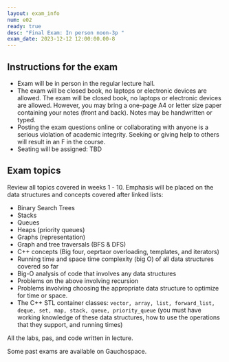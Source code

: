 ```yaml
---
layout: exam_info
num: e02
ready: true
desc: "Final Exam: In person noon-3p "
exam_date: 2023-12-12 12:00:00.00-8
---
```


## Instructions for the exam
* Exam will be in person in the regular lecture hall.
* The exam will be closed book, no laptops or electronic devices are allowed. 
The exam will be closed book, no laptops or electronic devices are allowed. However, you may bring a one-page A4 or letter size paper containing your notes (front and back). Notes may be handwritten or typed.
* Posting the exam questions online or collaborating with anyone is a serious violation of academic integrity. Seeking or giving help to others will result in an F in the course.
* Seating will be assigned: TBD

## Exam topics

Review all topics covered in weeks 1 - 10.
Emphasis will be placed on the data structures and concepts covered after linked lists:
- Binary Search Trees
- Stacks 
- Queues
- Heaps (priority queues)
- Graphs (representation)
- Graph and tree traversals (BFS & DFS) 
- C++ concepts (Big four, oeprtaor overloading, templates, and iterators)
- Running time and space time complexity (big O) of all data structures covered so far
- Big-O analysis of code that involves any data structures
- Problems on the above involving recursion
- Problems involving choosing the appropriate data structure to optimize for time or space.
- The C++ STL container classes: `vector, array, list, forward_list, deque, set, map, stack, queue, priority_queue` (you must have working knowledge of these data structures, how to use the operations that they support, and running times)


All the labs, pas, and code written in lecture.


Some past exams are available on Gauchospace.